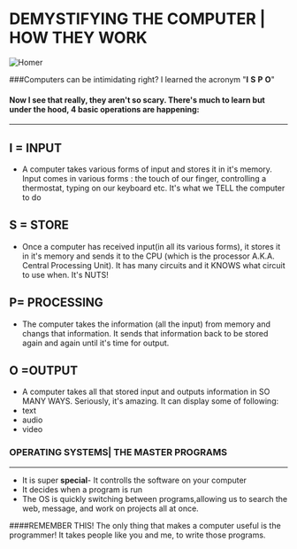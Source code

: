 # DEMYSTIFYING THE COMPUTER | HOW THEY WORK
![Homer](https://media.giphy.com/media/26BGIqWh2R1fi6JDa/giphy.gif)

###Computers can be intimidating right? I learned the acronym "**I** **S** **P** **O**"

#### Now I see that really, they aren't so scary. There's much to learn but under the hood, 4 basic operations are happening:
-----------
## I = INPUT
* A computer takes various forms of input and stores it in it's memory. Input comes in various forms : the touch of our finger, controlling a thermostat, typing on our keyboard etc. It's what we TELL the computer to do
## S = STORE
* Once a computer has received input(in all its various forms), it stores it in it's memory and  sends it to the CPU (which is the processor A.K.A. Central Processing Unit). It has many circuits and it KNOWS what circuit to use when. It's NUTS!
## P= PROCESSING
* The computer takes the information (all the input) from memory and changs that information. It sends that information back to be stored again and again until it's time for output. 

## O =OUTPUT
* A computer takes all that stored input and outputs information in SO MANY WAYS. Seriously, it's amazing. It can display some of following:
* text
* audio
* video

### OPERATING SYSTEMS| THE MASTER PROGRAMS
--------------------
* It is super **special**- It controlls the software on your computer
* It decides when a program is run
* The OS is quickly switching between programs,allowing us to search the web, message, and work on projects all at once. 

####REMEMBER THIS! The only thing that makes a computer useful is the programmer! It takes people like you and me, to write those programs.
